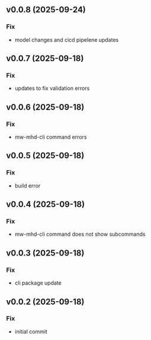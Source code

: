 ## v0.0.8 (2025-09-24)

### Fix

- model changes and cicd pipelene updates

## v0.0.7 (2025-09-18)

### Fix

- updates to fix validation errors

## v0.0.6 (2025-09-18)

### Fix

- mw-mhd-cli command errors

## v0.0.5 (2025-09-18)

### Fix

- build error

## v0.0.4 (2025-09-18)

### Fix

- mw-mhd-cli command does not show subcommands

## v0.0.3 (2025-09-18)

### Fix

- cli package update

## v0.0.2 (2025-09-18)

### Fix

- initial commit
